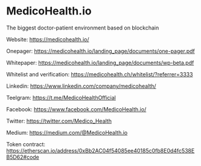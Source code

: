 # MedicoHealth.io
The biggest doctor-patient environment based on blockchain

Website: https://medicohealth.io/

Onepager: https://medicohealth.io/landing_page/documents/one-pager.pdf

Whitepaper: https://medicohealth.io/landing_page/documents/wp-beta.pdf

Whitelist and verification: https://medicohealth.ch/whitelist/?referrer=3333

Linkedin: https://www.linkedin.com/company/medicohealth/

Teelgram: https://t.me/MedicoHealthOfficial

Facebook: https://www.facebook.com/MedicoHealth.io/

Twitter: https://twitter.com/Medico_Health

Medium: https://medium.com/@MedicoHealth.io

Token contract: https://etherscan.io/address/0xBb2AC04f54085ee40185c0fb8E0d4fc538EB5D62#code

